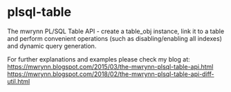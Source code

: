 # plsql-table
The mwrynn PL/SQL Table API - create a table_obj instance, link it to a table and perform convenient operations (such as disabling/enabling all indexes) and dynamic query generation.

For further explanations and examples please check my blog at:
https://mwrynn.blogspot.com/2015/03/the-mwrynn-plsql-table-api.html
https://mwrynn.blogspot.com/2018/02/the-mwrynn-plsql-table-api-diff-util.html